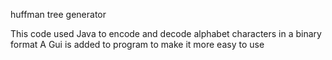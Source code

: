 huffman tree generator

This code used Java to encode and decode alphabet characters in a binary format
A Gui is added to program to make it more easy to use